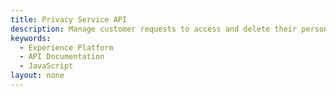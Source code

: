 ```yaml
---
title: Privacy Service API
description: Manage customer requests to access and delete their personal data.
keywords: 
  - Experience Platform
  - API Documentation
  - JavaScript
layout: none
--- 
```

<RedoclyAPIBlock src="/experience-platform-apis/swagger-specs/privacy-service.yaml"/>
